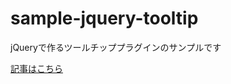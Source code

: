 sample-jquery-tooltip
=====================

jQueryで作るツールチッププラグインのサンプルです

[記事はこちら](http://webdesign-dackel.com/2015/06/12/jquery-tooltip-plugin-part1/)